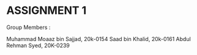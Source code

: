 # ASSIGNMENT 1
Group Members :

Muhammad Moaaz bin Sajjad, 20k-0154
Saad bin Khalid, 20k-0161
Abdul Rehman Syed, 20K-0239